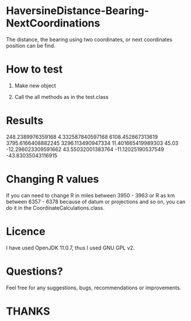 # HaversineDistance-Bearing-NextCoordinations
The distance, the bearing using two coordinates, or next coordinates position can be find. 

# How to test

1. Make new object

2. Call the all methods as in the test.class

# Results

248.2389976359168
4.332587840597168
6108.452867313619
3795.6166408882245
3296.113490947334
11.401665419989303 45.03
-12.296023309591662 43.55032001383764
-11.12025190537549 -43.83035043116915

# Changing R values

If you can need to change R in miles between 3950 - 3963 or R as km between 6357 - 6378 because of datum or projections and so on, you can do it in the CoordinateCalculations.class.

# Licence

I have used OpenJDK 11.0.7, thus I used GNU GPL v2.

# Questions?

Feel free for any suggestions, bugs, recommendations or improvements.

# THANKS
